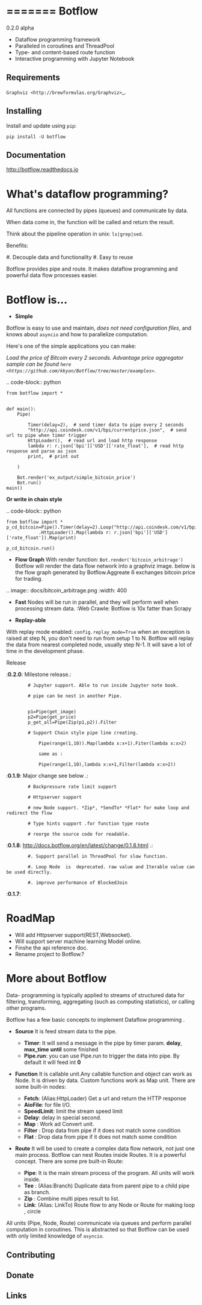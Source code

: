 =======
Botflow
=======
0.2.0 alpha


* Dataflow programming framework
* Paralleled in coroutines and ThreadPool
* Type- and content-based route function
* Interactive programming with Jupyter Notebook

Requirements
------------
`Graphviz <http://brewformulas.org/Graphviz>`_.

Installing
----------

Install and update using ``pip``:

`pip install -U botflow`

Documentation
------------

http://botflow.readthedocs.io




What's dataflow programming?
===============================

All functions are connected by pipes (queues) and communicate by data.  

When data come in, the function will be called and return the result.

Think about the pipeline operation in unix: ``ls|grep|sed``.

Benefits:

#. Decouple data and functionality
#. Easy to reuse 

Botflow provides pipe and route. It makes dataflow programming and powerful data flow processes easier.


Botflow is...
=============

- **Simple**

Botflow is easy to use and maintain, *does not need configuration files*, and knows about ``asyncio`` and how to parallelize computation.

Here's one of the simple applications you can make:

_Load the price of Bitcoin every 2 seconds. Advantage price aggregator sample can be found `here <https://github.com/kkyon/Botflow/tree/master/examples>`_.


.. code-block:: python

    from botflow import *


    def main():
        Pipe(

            Timer(delay=2),  # send timer data to pipe every 2 seconds
            "http://api.coindesk.com/v1/bpi/currentprice.json",  # send url to pipe when timer trigger
            HttpLoader(),  # read url and load http response
            lambda r: r.json['bpi']['USD']['rate_float'],  # read http response and parse as json
            print,  # print out

        )

        Bot.render('ex_output/simple_bitcoin_price')
        Bot.run()
    main()

**Or write in chain style**


.. code-block:: python



    from botflow import *
    p_cd_bitcoin=Pipe().Timer(delay=2).Loop("http://api.coindesk.com/v1/bpi/currentprice.json")\
                .HttpLoader().Map(lambda r: r.json['bpi']['USD']['rate_float']).Map(print)

    p_cd_bitcoin.run()



 
- **Flow Graph**
With render function:
`Bot.render('bitcoin_arbitrage')`
Botflow will render the data flow network into a graphviz image.
below is the flow graph generated by Botflow.Aggreate 6 exchanges bitcoin price for trading.


.. image:: docs/bitcoin_arbitrage.png
    :width: 400  


 

- **Fast**
Nodes will be run in parallel, and they will perform well when processing stream data.
:Web Crawle: Botflow is 10x fatter than Scrapy


 

- **Replay-able**

With replay mode enabled:
``config.replay_mode=True``
when an exception is raised at step N, you don't need to run from setup 1 to N.
Botflow will replay the data from nearest completed node, usually step N-1.
It will save a lot of time in the development phase.

Release

:**0.2.0**: Milestone release.:

            # Jupyter support. Able to run inside Jupyter note book.

            # pipe can be nest in another Pipe.


            p1=Pipe(get_image)
            p2=Pipe(get_price)
            p_get_all=Pipe(Zip(p1,p2)).Filter

            # Support Chain style pipe line creating.

                Pipe(range(1,10)).Map(lambda x:x+1).Fiter(lambda x:x>2)

                same as :

                Pipe(range(1,10),lambda x:x+1,Filter(lambda x:x>2))



:**0.1.9**: Major change see below .:

            # Backpressure rate limit support

            # Httpserver support

            # new Node support. *Zip*, *SendTo* *Flat* for make loop and redirect the flow

            # Type hints support .for function type route

            # reorge the source code for readable.


:**0.1.8**: http://docs.botflow.org/en/latest/change/0.1.8.html .:
            
            #. Support parallel in ThreadPool for slow function.
            
            #. Loop Node  is  deprecated. raw value and Iterable value can be used directly.
            
            #. improve performance of BlockedJoin
            
:**0.1.7**: 


RoadMap
=======
- Will add Httpserver support(REST,Websocket).  
- Will support server machine learning Model online.
- Finshe the api reference doc.
- Rename project to Botflow.?

More about Botflow
===============

Data-
programming is typically applied to streams of structured data for filtering, transforming, aggregating (such as computing statistics), or calling other programs.

Botflow has a few basic concepts to implement Dataflow programming .

- **Source**
        It is feed stream data to the pipe.

    * **Timer**: It will send a message in the pipe by timer param. **delay**, **max_time** **until** some finished
    * **Pipe.run**: you can use Pipe.run to trigger the data into pipe. By default it will feed int **0**



- **Function**
        It is callable unit.Any callable function and object can work as Node. It is driven by data. Custom functions work as Map unit.
        There are some built-in nodes:

   

   * **Fetch**: (Alias:HttpLoader)  Get a url and return the HTTP response
   * **AioFile**: for file I/O.
   * **SpeedLimit**: limit the stream speed limit
   * **Delay**: delay in special second.
   * **Map**  : Work ad Convert unit.
   * **Filter** : Drop data from pipe if it does not match some condition
   * **Flat** : Drop data from pipe if it does not match some condition


- **Route**
        It will be used to create a complex data flow network, not just one main process. Botflow can nest Routes inside Routes.
        It is a powerful concept.
        There are some pre built-in Route:
    * **Pipe**: It is the main stream process of the program. All units will work inside.
    * **Tee** : (Alias:Branch) Duplicate data from parent pipe to a child pipe as branch.
    * **Zip** :   Combine multi pipes result to list.
    * **Link**: (Alias: LinkTo)  Route flow to any Node or Route for making loop , circle


All units (Pipe, Node, Route) communicate via queues and perform parallel computation in coroutines.
This is abstracted so that Botflow can be used with only limited knowledge of ``asyncio``.


      

Contributing
------------


Donate
------


Links
-----
